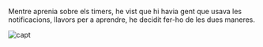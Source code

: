 
Mentre aprenia sobre els timers, he vist que hi havia gent que usava les notificacions, llavors per a aprendre, he decidit fer-ho de les dues maneres.




![capt](https://user-images.githubusercontent.com/98765081/220206978-649502f8-d9c3-4515-9728-347dfde8bc07.png)
